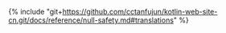 {% include "git+https://github.com/cctanfujun/kotlin-web-site-cn.git/docs/reference/null-safety.md#translations" %}
